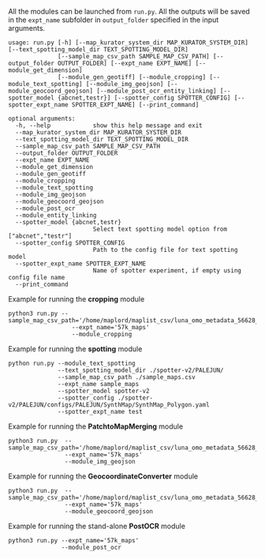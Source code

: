 All the modules can be launched from `run.py`. All the outputs will be saved in the `expt_name` subfolder in `output_folder` specified in the input arguments. 

```
usage: run.py [-h] [--map_kurator_system_dir MAP_KURATOR_SYSTEM_DIR] [--text_spotting_model_dir TEXT_SPOTTING_MODEL_DIR]
              [--sample_map_csv_path SAMPLE_MAP_CSV_PATH] [--output_folder OUTPUT_FOLDER] [--expt_name EXPT_NAME] [--module_get_dimension]
              [--module_gen_geotiff] [--module_cropping] [--module_text_spotting] [--module_img_geojson] [--module_geocoord_geojson] [--module_post_ocr_entity_linking] [--spotter_model {abcnet,testr}] [--spotter_config SPOTTER_CONFIG] [--spotter_expt_name SPOTTER_EXPT_NAME] [--print_command]

optional arguments:
  -h, --help            show this help message and exit
  --map_kurator_system_dir MAP_KURATOR_SYSTEM_DIR
  --text_spotting_model_dir TEXT_SPOTTING_MODEL_DIR
  --sample_map_csv_path SAMPLE_MAP_CSV_PATH
  --output_folder OUTPUT_FOLDER
  --expt_name EXPT_NAME
  --module_get_dimension
  --module_gen_geotiff
  --module_cropping
  --module_text_spotting
  --module_img_geojson
  --module_geocoord_geojson
  --module_post_ocr
  --module_entity_linking
  --spotter_model {abcnet,testr}
                        Select text spotting model option from ["abcnet","testr"]
  --spotter_config SPOTTER_CONFIG
                        Path to the config file for text spotting model
  --spotter_expt_name SPOTTER_EXPT_NAME
                        Name of spotter experiment, if empty using config file name
  --print_command
  ```

Example for running the **cropping** module
```
python3 run.py --sample_map_csv_path='/home/maplord/maplist_csv/luna_omo_metadata_56628_20220724.csv'  
                  --expt_name='57k_maps' 
                  --module_cropping
```

Example for running the **spotting** module
```
python run.py --module_text_spotting 
              --text_spotting_model_dir ./spotter-v2/PALEJUN/
              --sample_map_csv_path ./sample_maps.csv
              --expt_name sample_maps 
              --spotter_model spotter-v2
              --spotter_config ./spotter-v2/PALEJUN/configs/PALEJUN/SynthMap/SynthMap_Polygon.yaml
              --spotter_expt_name test
```

Example for running the **PatchtoMapMerging** module
```
python3 run.py  --sample_map_csv_path='/home/maplord/maplist_csv/luna_omo_metadata_56628_20220724.csv'  
                --expt_name='57k_maps' 
                --module_img_geojson
```

Example for running the **GeocoordinateConverter** module
```
python3 run.py  --sample_map_csv_path='/home/maplord/maplist_csv/luna_omo_metadata_56628_20220724.csv'  
                --expt_name='57k_maps' 
                --module_geocoord_geojson
```

Example for running the stand-alone **PostOCR** module
```
python3 run.py --expt_name='57k_maps' 
               --module_post_ocr
```
